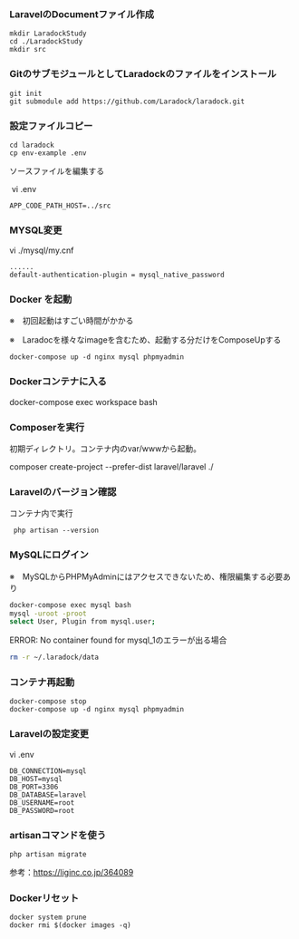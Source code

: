 ### LaravelのDocumentファイル作成

```
mkdir LaradockStudy
cd ./LaradockStudy
mkdir src
```

### GitのサブモジュールとしてLaradockのファイルをインストール

```
git init
git submodule add https://github.com/Laradock/laradock.git
```

### 設定ファイルコピー

```
cd laradock
cp env-example .env
```

ソースファイルを編集する

 vi .env

```
APP_CODE_PATH_HOST=../src
```

### MYSQL変更

vi ./mysql/my.cnf

```
......
default-authentication-plugin = mysql_native_password
```

### Docker を起動

※　初回起動はすごい時間がかかる

※　Laradocを様々なimageを含むため、起動する分だけをComposeUpする

```
docker-compose up -d nginx mysql phpmyadmin
```

### Dockerコンテナに入る

docker-compose exec workspace bash

### Composerを実行

初期ディレクトリ。コンテナ内のvar/wwwから起動。

composer create-project --prefer-dist laravel/laravel ./

### Laravelのバージョン確認

コンテナ内で実行

```
 php artisan --version
```

### MySQLにログイン

※　MySQLからPHPMyAdminにはアクセスできないため、権限編集する必要あり

```sh
docker-compose exec mysql bash
mysql -uroot -proot
select User, Plugin from mysql.user;
```

ERROR: No container found for mysql_1のエラーが出る場合

```sh
rm -r ~/.laradock/data
```

### コンテナ再起動

```
docker-compose stop
docker-compose up -d nginx mysql phpmyadmin
```

### Laravelの設定変更

vi .env

```
DB_CONNECTION=mysql
DB_HOST=mysql
DB_PORT=3306
DB_DATABASE=laravel
DB_USERNAME=root
DB_PASSWORD=root
```

### artisanコマンドを使う

```
php artisan migrate
```

参考：https://liginc.co.jp/364089

### Dockerリセット

```
docker system prune
docker rmi $(docker images -q)
```

